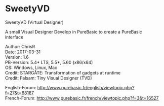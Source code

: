 # SweetyVD
SweetyVD (Virtual Designer)

A small Visual Designer Develop in PureBasic to create a PureBasic interface

Author: ChrisR <br />
Date: 2017-03-31 <br />
Version: 1.6 <br />
PB-Version: 5.4* LTS, 5.5*, 5.60 (x86/x64) <br />
OS: Windows, Linux, Mac <br />
Credit: STARGÅTE: Transformation of gadgets at runtime<br />
Credit: Falsam: Tiny Visual Designer (TVD) <br />

English-Forum: http://www.purebasic.fr/english/viewtopic.php?f=27&t=68187 <br />
French-Forum: http://www.purebasic.fr/french/viewtopic.php?f=3&t=16527
